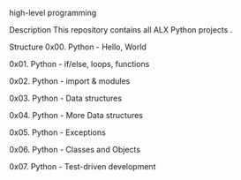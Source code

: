 high-level programming

Description
This repository contains all ALX Python projects .

Structure
0x00. Python - Hello, World

0x01. Python - if/else, loops, functions

0x02. Python - import & modules

0x03. Python - Data structures

0x04. Python - More Data structures

0x05. Python - Exceptions

0x06. Python - Classes and Objects 

0x07. Python - Test-driven development
